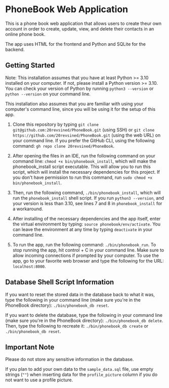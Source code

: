 # PhoneBook Web Application

This is a phone book web application that allows users to create theur own account in order to
create, update, view, and delete their contacts in an online phone book.

The app uses HTML for the frontend and Python and SQLite for the backend.

## Getting Started
Note: This installation assumes that you have at least Python >= 3.10 installed on your computer.
If not, please install a Python version >= 3.10. You can check your version of Python by running
`python3 --version` or `python --version` on your command line.

This installation also assumes that you are familiar with using your computer's command line,
since you will be using it for the setup of this app.

1. Clone this repository by typing `git clone git@github.com:20revsined/PhoneBook.git` (using SSH)
or `git clone https://github.com/20revsined/PhoneBook.git` (using the web URL) on your command line.
If you prefer the GitHub CLI, using the following command: `gh repo clone 20revsined/PhoneBook`.

2. After opening the files in an IDE, run the following command on your command line: `chmod +x bin/phonebook_install`, which will make the phonebook_install
script executable. This will allow you to run this script, which will install the necessary dependencies for this project.
If you don't have permission to run this command, run `sudo chmod +x bin/phonebook_install`.

3. Then, run the following command, `./bin/phonebook_install`, which will run the `phonebook_install` shell script.
If you run `python3 --version`, and your version is less than 3.10, see lines 7 and 8 in `phonebook_install` for a
workaround.

4. After installing of the necessary dependencies and the app itself, enter the virtual environment by typing:
`source phonebook/env/activate`. You can leave the environment at any time by typing `deactivate` in your command line.

5. To run the app, run the following command: `./bin/phonebook_run`. To stop running the app, hit control + C in
your command line. Make sure to allow incoming connections if prompted by your computer.
To use the app, go to your favorite web browser and type the following for the URL: `localhost:8000`.

## Database Shell Script Information
If you want to reset the stored data in the database back to what it was, type the following
in your command line (make sure you're in the PhoneBook directory): `./bin/phonebook_db reset`.

If you want to delete the database, type the following in your command line (make sure you're in the PhoneBook directory): `./bin/phonebook_db delete`.
Then, type the following to recreate it: `./bin/phonebook_db create` or `./bin/phonebook_db reset`.

## Important Note
Please do not store any sensitive information in the database.

If you plan to add your own data to the `sample_data.sql` file, use empty strings (`""`) when inserting
data for the `profile_picture` column if you do not want to use a profile picture.
